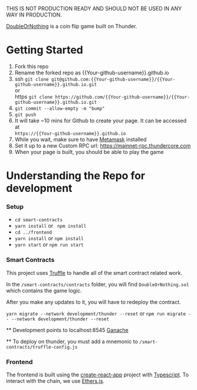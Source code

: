 THIS IS NOT PRODUCTION READY AND SHOULD NOT BE USED IN ANY WAY IN PRODUCTION.

[DoubleOrNothing](https://jiang-yifan.github.io) is a coin flip game built on Thunder.

# Getting Started

1. Fork this repo
2. Rename the forked repo as {{Your-github-username}}.github.io
3. ssh `git clone git@github.com:{{Your-github-username}}/{{Your-github-username}}.github.io.git`
 \
 or 
 \
https `git clone https://github.com/{{Your-github-username}}/{{Your-github-username}}.github.io.git`
4. `git commit --allow-empty -m "bump"`
5. `git push`
6. It will take ~10 mins for Github to create your page. It can be accessed at 
\
`https://{{Your-github-username}}.github.io`
7. While you wait, make sure to have [Metamask](https://metamask.io/) installed
8. Set it up to a new Custom RPC url: https://mainnet-rpc.thundercore.com
9. When your page is built, you should be able to play the game


# Understanding the Repo for development

### Setup
- `cd smart-contracts`
- `yarn install` or ` npm install`
- `cd ../frontend`
- `yarn install` or `npm install`
- `yarn start` or `npm run start`

### Smart Contracts

This project uses [Truffle](https://www.trufflesuite.com) to handle all of the smart contract related work.

In the `/smart-contracts/contracts` folder, you will find `DoubleOrNothing.sol` which contains the game logic.
 
After you make any updates to it, you will have to redeploy the contract.

`yarn migrate --network development/thunder --reset` or `npm run migrate -- --network development/thunder --reset`

** Development points to localhost:8545 [Ganache](https://www.trufflesuite.com/ganache)
 
** To deploy on thunder, you must add a mnemonic to `/smart-contracts/truffle-config.js`

### Frontend
The frontend is built using the [create-react-app](https://github.com/facebook/create-react-app) project with [Typescript](https://www.typescriptlang.org/). 
To interact with the chain, we use [Ethers.js](https://docs.ethers.io/ethers.js/html/).
